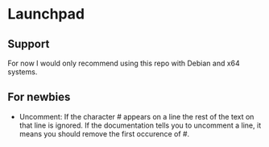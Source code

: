 # Launchpad

## Support
For now I would only recommend using this repo with Debian and x64 systems.

## For newbies
* Uncomment: If the character # appears on a line the rest of the text on that line is ignored. If the documentation tells you to uncomment a line, it means you should remove the first occurence of #.

